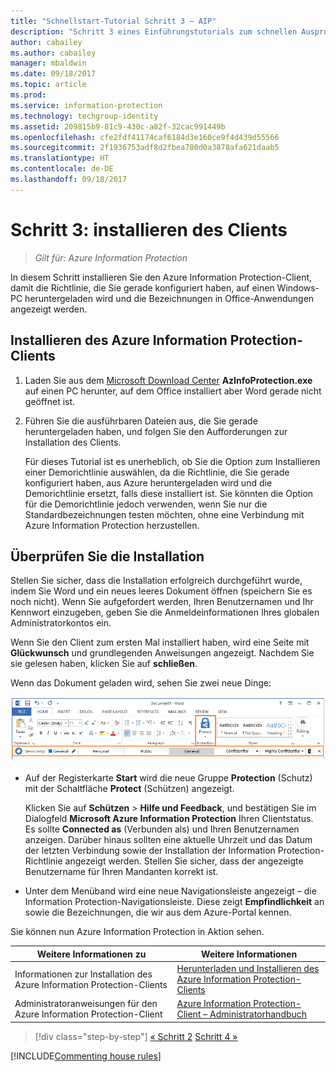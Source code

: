 ```yaml
---
title: "Schnellstart-Tutorial Schritt 3 – AIP"
description: "Schritt 3 eines Einführungstutorials zum schnellen Ausprobieren von Azure Information Protection – Installieren des Clients"
author: cabailey
ms.author: cabailey
manager: mbaldwin
ms.date: 09/18/2017
ms.topic: article
ms.prod: 
ms.service: information-protection
ms.technology: techgroup-identity
ms.assetid: 209815b9-81c9-430c-a82f-32cac991449b
ms.openlocfilehash: cfe2fdf41174caf6184d3e160ce9f4d439d55566
ms.sourcegitcommit: 2f1936753adf8d2fbea780d0a3878afa621daab5
ms.translationtype: HT
ms.contentlocale: de-DE
ms.lasthandoff: 09/18/2017
---
```

# <a name="step-3-install-the-client"></a>Schritt 3: installieren des Clients

>*Gilt für: Azure Information Protection*

In diesem Schritt installieren Sie den Azure Information Protection-Client, damit die Richtlinie, die Sie gerade konfiguriert haben, auf einen Windows-PC heruntergeladen wird und die Bezeichnungen in Office-Anwendungen angezeigt werden.


## <a name="install-the-azure-information-protection-client"></a>Installieren des Azure Information Protection-Clients

1. Laden Sie aus dem [Microsoft Download Center](https://www.microsoft.com/en-us/download/details.aspx?id=53018) **AzInfoProtection.exe** auf einen PC herunter, auf dem Office installiert aber Word gerade nicht geöffnet ist.
    
2. Führen Sie die ausführbaren Dateien aus, die Sie gerade heruntergeladen haben, und folgen Sie den Aufforderungen zur Installation des Clients.
    
    Für dieses Tutorial ist es unerheblich, ob Sie die Option zum Installieren einer Demorichtlinie auswählen, da die Richtlinie, die Sie gerade konfiguriert haben, aus Azure heruntergeladen wird und die Demorichtlinie ersetzt, falls diese installiert ist. Sie könnten die Option für die Demorichtlinie jedoch verwenden, wenn Sie nur die Standardbezeichnungen testen möchten, ohne eine Verbindung mit Azure Information Protection herzustellen. 

## <a name="verify-the-installation"></a>Überprüfen Sie die Installation

Stellen Sie sicher, dass die Installation erfolgreich durchgeführt wurde, indem Sie Word und ein neues leeres Dokument öffnen (speichern Sie es noch nicht). Wenn Sie aufgefordert werden, Ihren Benutzernamen und Ihr Kennwort einzugeben, geben Sie die Anmeldeinformationen Ihres globalen Administratorkontos ein. 

Wenn Sie den Client zum ersten Mal installiert haben, wird eine Seite mit **Glückwunsch** und grundlegenden Anweisungen angezeigt. Nachdem Sie sie gelesen haben, klicken Sie auf **schließen**.

Wenn das Dokument geladen wird, sehen Sie zwei neue Dinge:

![Schnellstart-Tutorial für Azure Information Protection Schritt 3 – Client installiert](../media/word2016-calloutsv2.png)

- Auf der Registerkarte **Start** wird die neue Gruppe **Protection** (Schutz) mit der Schaltfläche **Protect** (Schützen) angezeigt.
    
    Klicken Sie auf **Schützen** > **Hilfe und Feedback**, und bestätigen Sie im Dialogfeld **Microsoft Azure Information Protection** Ihren Clientstatus. Es sollte **Connected as** (Verbunden als) und Ihren Benutzernamen anzeigen. Darüber hinaus sollten eine aktuelle Uhrzeit und das Datum der letzten Verbindung sowie der Installation der Information Protection-Richtlinie angezeigt werden. Stellen Sie sicher, dass der angezeigte Benutzername für Ihren Mandanten korrekt ist.

- Unter dem Menüband wird eine neue Navigationsleiste angezeigt – die Information Protection-Navigationsleiste. Diese zeigt **Empfindlichkeit** an sowie die Bezeichnungen, die wir aus dem Azure-Portal kennen. 

Sie können nun Azure Information Protection in Aktion sehen.

|Weitere Informationen zu|Weitere Informationen|
|--------------------------------|--------------------------|
|Informationen zur Installation des Azure Information Protection-Clients|[Herunterladen und Installieren des Azure Information Protection-Clients](../rms-client/install-client-app.md)|
|Administratoranweisungen für den Azure Information Protection-Client|[Azure Information Protection-Client – Administratorhandbuch](../rms-client/client-admin-guide.md)|


>[!div class="step-by-step"]
[&#171; Schritt 2](infoprotect-tutorial-step2.md)
[Schritt 4 &#187;](infoprotect-tutorial-step4.md)

[!INCLUDE[Commenting house rules](../includes/houserules.md)]